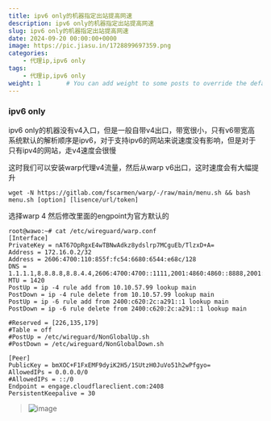 ```yaml
---
title: ipv6 only的机器指定出站提高网速
description: ipv6 only的机器指定出站提高网速
slug: ipv6 only的机器指定出站提高网速
date: 2024-09-20 00:00:00+0000
image: https://pic.jiasu.in/1728899697359.png
categories:
    - 代理ip,ipv6 only
tags:
    - 代理ip,ipv6 only
weight: 1       # You can add weight to some posts to override the default sorting (date descending)
---
```


### ipv6 only

ipv6 only的机器没有v4入口，但是一般自带v4出口，带宽很小，只有v6带宽高
系统默认的解析顺序是ipv6，对于支持ipv6的网站来说速度没有影响，但是对于只有ipv4的网站，走v4速度会很慢

这时我们可以安装warp代理v4流量，然后从warp v6出口，这时速度会有大幅提升
```
wget -N https://gitlab.com/fscarmen/warp/-/raw/main/menu.sh && bash menu.sh [option] [lisence/url/token]
```
选择warp 4
然后修改里面的engpoint为官方默认的
```
root@wawo:~# cat /etc/wireguard/warp.conf
[Interface]
PrivateKey = nAT67OpRgxE4wTBNwAdkz8ydslrp7MCguEb/TlzxD+A=
Address = 172.16.0.2/32
Address = 2606:4700:110:855f:fc54:6680:6544:e68c/128
DNS = 1.1.1.1,8.8.8.8,8.8.4.4,2606:4700:4700::1111,2001:4860:4860::8888,2001:4860:4860::8844
MTU = 1420
PostUp = ip -4 rule add from 10.10.57.99 lookup main
PostDown = ip -4 rule delete from 10.10.57.99 lookup main
PostUp = ip -6 rule add from 2400:c620:2c:a291::1 lookup main
PostDown = ip -6 rule delete from 2400:c620:2c:a291::1 lookup main

#Reserved = [226,135,179]
#Table = off
#PostUp = /etc/wireguard/NonGlobalUp.sh
#PostDown = /etc/wireguard/NonGlobalDown.sh

[Peer]
PublicKey = bmXOC+F1FxEMF9dyiK2H5/1SUtzH0JuVo51h2wPfgyo=
AllowedIPs = 0.0.0.0/0
#AllowedIPs = ::/0
Endpoint = engage.cloudflareclient.com:2408
PersistentKeepalive = 30
```


> ![image](https://pic.jiasu.in/1728899697359.png)